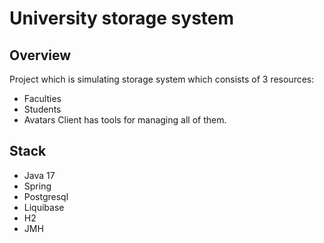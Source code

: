 # University storage system

Overview
----
Project which is simulating storage system which consists of 3 resources:
- Faculties
- Students
- Avatars
Client has tools for managing all of them.


Stack
----
- Java 17
- Spring
- Postgresql
- Liquibase
- H2
- JMH
